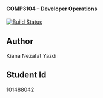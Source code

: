  #### COMP3104 – Developer Operations

[![Build Status](https://app.travis-ci.com/kyanaai/COMP3104.svg?token=5pUn1ANMGHwNAWy1k2o4&branch=main)](https://app.travis-ci.com/kyanaai/COMP3104)

## Author
Kiana Nezafat Yazdi
## Student Id
101488042
